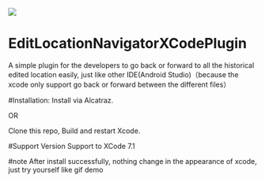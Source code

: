 ![](https://raw.github.com/LevinYan/EditLocationNavigatorXCodePlugin/master/xcode.png)
# EditLocationNavigatorXCodePlugin
A simple plugin for the developers to go back or forward to all the historical edited location easily, just like other IDE(Android Studio)（because the xcode only support go back or forward between the different files）

#Installation:
Install via Alcatraz.

OR

Clone this repo, Build and restart Xcode.

#Support Version
Support to XCode 7.1

#note
After install successfully, nothing change in the appearance of xcode, just try yourself like gif demo
